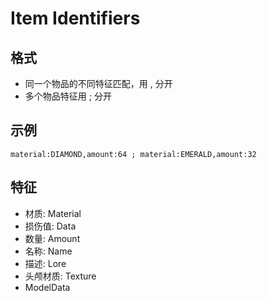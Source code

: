# Item Identifiers

## 格式

* 同一个物品的不同特征匹配，用 , 分开
* 多个物品特征用 ; 分开

## 示例

```text
material:DIAMOND,amount:64 ; material:EMERALD,amount:32
```

## 特征

* 材质: Material
* 损伤值: Data
* 数量: Amount
* 名称: Name
* 描述: Lore
* 头颅材质: Texture
* ModelData

